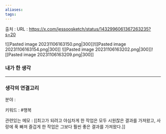 ```yaml
---
aliases: 
tags:
---
```

출처 : 
URL : https://x.com/jessoosketch/status/1432996061367263235?s=20

![[Pasted image 20231106163150.png|300]]![[Pasted image 20231106163154.png|300]]
![[Pasted image 20231106163202.png|300]]![[Pasted image 20231106163209.png|300]]

### 내가 한 생각

---
### 생각의 연결고리
분야 : 

키워드 : #행복


관련있는 메모 : [[최고가 되려고 야심차게 한 작업은 모두 시원찮은 결과를 가져왔고, 사랑에 푹 빠져 즐겁게 한 작업은 그보다 훨씬 좋은 결과를 가져왔다.]]
